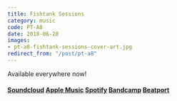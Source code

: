 ```yaml
---
title: Fishtank Sessions
category: music
code: PT-A8
date: 2018-06-28
images:
- pt-a8-fishtank-sessions-cover-art.jpg
redirect_from: "/post/pt-a8"
---
```


Available everywhere now!

#### [Soundcloud](https://soundcloud.com/pedestriantactics/sets/pt-a8) [Apple Music](https://music.apple.com/us/album/fishtank-sessions-ep/1401265532) [Spotify](https://open.spotify.com/album/7mFLGrxBgtflxqHQWNcvJ4?si=oTnFBULISTmLS5JYB5RCgQ) [Bandcamp](https://pedestriantactics.bandcamp.com/album/pt-a8-fishtank-sessions) [Beatport](https://www.beatport.com/release/fishtank-sessions-ep/2319981)
